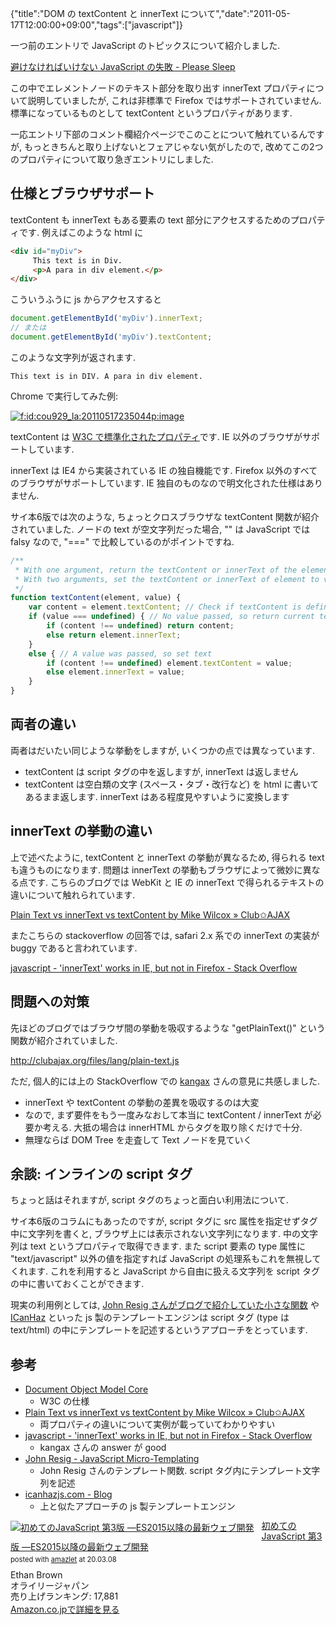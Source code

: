 {"title":"DOM の textContent と innerText について","date":"2011-05-17T12:00:00+09:00","tags":["javascript"]}

<!-- DATE: 2011-05-17T23:54:41+00:00 -->
<!-- OLDURL: http://d.hatena.ne.jp/cou929_la/20110517/ -->


一つ前のエントリで JavaScript のトピックスについて紹介しました.

[避けなければいけない JavaScript の失敗 - Please Sleep](http://please-sleep.cou929.nu/20110515.html)

この中でエレメントノードのテキスト部分を取り出す innerText プロパティについて説明していましたが, これは非標準で Firefox ではサポートされていません. 標準になっているものとして textContent というプロパティがあります.

一応エントリ下部のコメント欄紹介ページでこのことについて触れているんですが, もっときちんと取り上げないとフェアじゃない気がしたので, 改めてこの2つのプロパティについて取り急ぎエントリにしました.

## 仕様とブラウザサポート

textContent も innerText もある要素の text 部分にアクセスするためのプロパティです. 例えばこのような html に

```html
<div id="myDiv">
     This text is in Div.
     <p>A para in div element.</p>
</div>
```

こういうふうに js からアクセスすると

```js
document.getElementById('myDiv').innerText;
// または
document.getElementById('myDiv').textContent;
```

このような文字列が返されます.

```
This text is in DIV. A para in div element.
```

Chrome で実行してみた例:

<a href="http://f.hatena.ne.jp/cou929_la/20110517235044" class="hatena-fotolife" target="_blank"><img src="http://cdn-ak.f.st-hatena.com/images/fotolife/c/cou929_la/20110517/20110517235044.png" alt="f:id:cou929_la:20110517235044p:image" title="f:id:cou929_la:20110517235044p:image" class="hatena-fotolife"></a>

textContent は <a href="http://www.w3.org/TR/DOM-Level-3-Core/core.html#Node3-textContent" target="_blank">W3C で標準化されたプロパティ</a>です. IE 以外のブラウザがサポートしています. 

innerText は IE4 から実装されている IE の独自機能です. Firefox 以外のすべてのブラウザがサポートしています. IE 独自のものなので明文化された仕様はありません.

サイ本6版では次のような, ちょっとクロスブラウザな textContent 関数が紹介されていました. ノードの text が空文字列だった場合, "" は JavaScript では falsy なので, "===" で比較しているのがポイントですね.

```js
/**
 * With one argument, return the textContent or innerText of the element.
 * With two arguments, set the textContent or innerText of element to value.
 */
function textContent(element, value) {
    var content = element.textContent; // Check if textContent is defined
    if (value === undefined) { // No value passed, so return current text
        if (content !== undefined) return content;
        else return element.innerText;
    }
    else { // A value was passed, so set text
        if (content !== undefined) element.textContent = value;
        else element.innerText = value;
    }
}
```

## 両者の違い

両者はだいたい同じような挙動をしますが, いくつかの点では異なっています.

- textContent は script タグの中を返しますが, innerText は返しません
- textContent は空白類の文字 (スペース・タブ・改行など) を html に書いてあるまま返します. innerText はある程度見やすいように変換します

## innerText の挙動の違い

上で述べたように, textContent と innerText の挙動が異なるため, 得られる text も違うものになります. 問題は innerText の挙動もブラウザによって微妙に異なる点です. こちらのブログでは WebKit と IE の innerText で得られるテキストの違いについて触れられています.

<a href="http://clubajax.org/plain-text-vs-innertext-vs-textcontent/" target="_blank">Plain Text vs innerText vs textContent by Mike Wilcox  » Club✩AJAX</a>

またこちらの stackoverflow の回答では, safari 2.x 系での innerText の実装が buggy であると言われています.

<a href="http://stackoverflow.com/questions/1359469/innertext-works-in-ie-but-not-in-firefox" target="_blank">javascript - 'innerText' works in IE, but not in Firefox - Stack Overflow</a>

## 問題への対策

先ほどのブログではブラウザ間の挙動を吸収するような "getPlainText()" という関数が紹介されていました.

<a href="http://clubajax.org/files/lang/plain-text.js" target="_blank">http://clubajax.org/files/lang/plain-text.js</a>

ただ, 個人的には上の StackOverflow での <a href="http://twitter.com/#!/kangax" target="_blank">kangax</a> さんの意見に共感しました.

- innerText や textContent の挙動の差異を吸収するのは大変
- なので, まず要件をもう一度みなおして本当に textContent / innerText が必要か考える. 大抵の場合は innerHTML からタグを取り除くだけで十分.
- 無理ならば DOM Tree を走査して Text ノードを見ていく

## 余談: インラインの script タグ

ちょっと話はそれますが, script タグのちょっと面白い利用法について.

サイ本6版のコラムにもあったのですが, script タグに src 属性を指定せずタグ中に文字列を書くと, ブラウザ上には表示されない文字列になります. 中の文字列は text というプロパティで取得できます. また script 要素の type 属性に "text/javascript" 以外の値を指定すれば JavaScript の処理系もこれを無視してくれます. これを利用すると JavaScript から自由に扱える文字列を script タグの中に書いておくことができます.

現実の利用例としては, <a href="http://ejohn.org/blog/javascript-micro-templating/" target="_blank">John Resig さんがブログで紹介していた小さな関数</a> や <a href="http://icanhazjs.com/" target="_blank">ICanHaz</a> といった js 製のテンプレートエンジンは script タグ (type は text/html) の中にテンプレートを記述するというアプローチをとっています.

## 参考

- <a href="http://www.w3.org/TR/DOM-Level-3-Core/core.html#Node3-textContent" target="_blank">Document Object Model Core</a>
    - W3C の仕様
- <a href="http://clubajax.org/plain-text-vs-innertext-vs-textcontent/" target="_blank">Plain Text vs innerText vs textContent by Mike Wilcox  » Club✩AJAX</a>
    - 両プロパティの違いについて実例が載っていてわかりやすい
- <a href="http://stackoverflow.com/questions/1359469/innertext-works-in-ie-but-not-in-firefox" target="_blank">javascript - 'innerText' works in IE, but not in Firefox - Stack Overflow</a>
    - kangax さんの answer が good
- <a href="http://ejohn.org/blog/javascript-micro-templating/" target="_blank">John Resig -   JavaScript Micro-Templating</a>
    - John Resig さんのテンプレート関数. script タグ内にテンプレート文字列を記述
- <a href="http://icanhazjs.com/" target="_blank">icanhazjs.com - Blog</a>
    - 上と似たアプローチの js 製テンプレートエンジン






<div class="amazlet-box" style="margin-bottom:0px;"><div class="amazlet-image" style="float:left;margin:0px 12px 1px 0px;"><a href="http://www.amazon.co.jp/exec/obidos/ASIN/4873117836/pleasesleep-22/ref=nosim/" name="amazletlink" target="_blank"><img src="https://images-fe.ssl-images-amazon.com/images/I/51U44SJi3jL._SL160_.jpg" alt="初めてのJavaScript 第3版 ―ES2015以降の最新ウェブ開発" style="border: none;" /></a></div><div class="amazlet-info" style="line-height:120%; margin-bottom: 10px"><div class="amazlet-name" style="margin-bottom:10px;line-height:120%"><a href="http://www.amazon.co.jp/exec/obidos/ASIN/4873117836/pleasesleep-22/ref=nosim/" name="amazletlink" target="_blank">初めてのJavaScript 第3版 ―ES2015以降の最新ウェブ開発</a><div class="amazlet-powered-date" style="font-size:80%;margin-top:5px;line-height:120%">posted with <a href="http://www.amazlet.com/" title="amazlet" target="_blank">amazlet</a> at 20.03.08</div></div><div class="amazlet-detail">Ethan Brown <br />オライリージャパン <br />売り上げランキング: 17,881<br /></div><div class="amazlet-sub-info" style="float: left;"><div class="amazlet-link" style="margin-top: 5px"><a href="http://www.amazon.co.jp/exec/obidos/ASIN/4873117836/pleasesleep-22/ref=nosim/" name="amazletlink" target="_blank">Amazon.co.jpで詳細を見る</a></div></div></div><div class="amazlet-footer" style="clear: left"></div></div>
